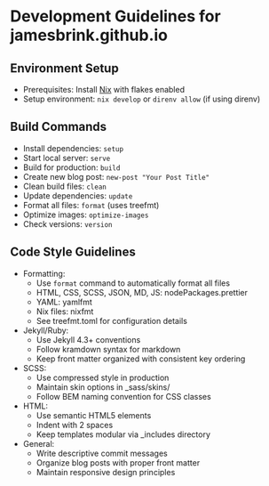 # Development Guidelines for jamesbrink.github.io

## Environment Setup
- Prerequisites: Install [Nix](https://nixos.org/download.html) with flakes enabled
- Setup environment: `nix develop` or `direnv allow` (if using direnv)

## Build Commands
- Install dependencies: `setup`
- Start local server: `serve` 
- Build for production: `build`
- Create new blog post: `new-post "Your Post Title"`
- Clean build files: `clean`
- Update dependencies: `update`
- Format all files: `format` (uses treefmt)
- Optimize images: `optimize-images`
- Check versions: `version`

## Code Style Guidelines
- Formatting:
  - Use `format` command to automatically format all files
  - HTML, CSS, SCSS, JSON, MD, JS: nodePackages.prettier
  - YAML: yamlfmt
  - Nix files: nixfmt
  - See treefmt.toml for configuration details
- Jekyll/Ruby:
  - Use Jekyll 4.3+ conventions
  - Follow kramdown syntax for markdown
  - Keep front matter organized with consistent key ordering
- SCSS:
  - Use compressed style in production
  - Maintain skin options in _sass/skins/
  - Follow BEM naming convention for CSS classes
- HTML:
  - Use semantic HTML5 elements
  - Indent with 2 spaces
  - Keep templates modular via _includes directory
- General:
  - Write descriptive commit messages
  - Organize blog posts with proper front matter
  - Maintain responsive design principles